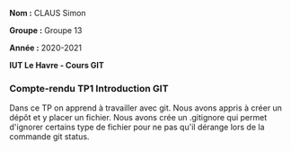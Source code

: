 **Nom :** CLAUS Simon

**Groupe :** Groupe 13

**Année :** 2020-2021

**IUT Le Havre - Cours GIT**

### Compte-rendu TP1 Introduction GIT

Dans ce TP on apprend à travailler avec git.
Nous avons appris à créer un dépôt et y placer un fichier.
Nous avons crée un .gitignore qui permet d'ignorer certains type de fichier pour ne pas qu'il dérange lors de la commande git status.


